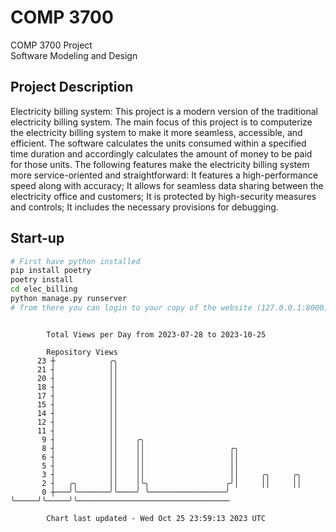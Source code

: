 # COMP 3700
COMP 3700 Project  
Software Modeling and Design
## Project Description
Electricity billing system: This project is a modern version of the traditional electricity billing system. The main focus of this project is to computerize the electricity billing system to make it more seamless, accessible, and efficient. The software calculates the units consumed within a specified time duration and accordingly calculates the amount of money to be paid for those units. The following features make the electricity billing system more service-oriented and straightforward: It features a high-performance speed along with accuracy; It allows for seamless data sharing between the electricity office and customers; It is protected by high-security measures and controls; It includes the necessary provisions for debugging.

## Start-up
```bash
# First have python installed
pip install poetry
poetry install
cd elec_billing
python manage.py runserver
# from there you can login to your copy of the website (127.0.0.1:8000), default creds are admin/admin
```

```

        Total Views per Day from 2023-07-28 to 2023-10-25

        Repository Views
      23 ┼            ╭╮
      21 ┤            ││
      20 ┤            ││
      18 ┤            ││
      17 ┤            ││
      15 ┤            ││
      14 ┤            ││
      12 ┤            ││
      11 ┤            ││
       9 ┤            ││    ╭╮
       8 ┤            ││    ││                   ╭╮
       6 ┤            ││    ││                   ││
       5 ┤            ││    ││                   ││
       3 ┤            ││    ││                   ││     ╭╮     ╭╮
       2 ┤   ╭╮       ││    │╰╮                 ╭╯│     ││     ││
       0 ┼───╯╰───────╯╰────╯ ╰─────────────────╯ ╰─────╯╰─────╯╰──────────────────────────────────

        Chart last updated - Wed Oct 25 23:59:13 2023 UTC
        
```
